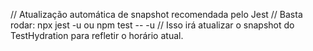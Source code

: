 // Atualização automática de snapshot recomendada pelo Jest
// Basta rodar: npx jest -u ou npm test -- -u
// Isso irá atualizar o snapshot do TestHydration para refletir o horário atual.

